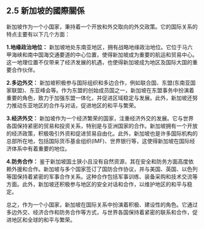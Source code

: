 ## 2.5 新加坡的國際關係

新加坡作为一个小国家，秉持着一个开放和外交取向的外交政策。它的国际关系的特点主要有以下几个方面：

**1.地缘政治地位：**
新加坡地处东南亚地区，拥有战略地缘政治地位。它位于马六甲海峡和南中国海交通要道的中心位置，使得新加坡成为重要的航运和贸易中心。这一地理位置不仅带来了经济发展的机遇，也使得新加坡成为地区及国际大国的重要合作伙伴。

**2.多边外交：**
新加坡积极参与国际组织和多边合作，例如联合国、东盟(东南亚国家联盟)、东亚峰会等。作为东盟的创始成员国之一，新加坡在东盟事务中扮演着重要的角色，致力于加强东盟一体化，并促进区域稳定与发展。此外，新加坡还努力推动东亚地区的合作与对话，促进地区的和平与繁荣。

**3.经济外交：**
新加坡作为一个经济繁荣的国家，注重经济外交的发展。它与世界各国保持紧密的贸易和投资关系，特别是与亚洲国家的合作。新加坡拥有一个开放的经济政策，积极吸引外资和促进贸易自由化。此外，新加坡也是许多国际机构的总部所在地，包括国际货币基金组织(IMF)、世界银行等，这使得新加坡在国际经济体系中有着重要的地位。

**4.防务合作：**
鉴于新加坡国土狭小且没有自然资源，其在安全和防务方面高度依赖外援和合作。新加坡与多个国家签订了国防合作协议，并与美国、英国、以色列等国保持着紧密的军事合作关系。这种合作包括军事训练、装备采购和技术交流等方面。此外，新加坡还积极参与地区的安全对话和合作，以维护地区的和平与稳定。

总之，作为一个小国家，新加坡在国际关系中扮演着积极、建设性的角色。它通过多边外交、经济合作和防务合作等方式，与世界各国保持着紧密的联系和合作，促进地区和全球的和平与繁荣。